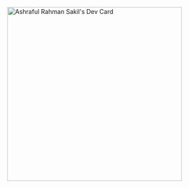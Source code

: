 <a href="https://app.daily.dev/sakil"><img src="https://api.daily.dev/devcards/a5a8e3be4b544b1c8470e4f8bfb8db2e.png?r=o00" width="400" alt="Ashraful Rahman Sakil's Dev Card"/></a>
